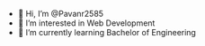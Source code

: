 - 👋 Hi, I’m @Pavanr2585
- 👀 I’m interested in Web Development
- 🌱 I’m currently learning Bachelor of Engineering
